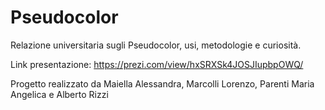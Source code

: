 # Pseudocolor
Relazione universitaria sugli Pseudocolor, usi, metodologie e curiosità.

Link presentazione: https://prezi.com/view/hxSRXSk4JOSJIupbpOWQ/

Progetto realizzato da Maiella Alessandra, Marcolli Lorenzo, Parenti Maria Angelica e Alberto Rizzi
